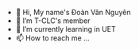 - 👋 Hi, My name's Đoàn Văn Nguyên
- 👀 I’m T-CLC's member
- 🌱 I’m currently learning in UET
- 📫 How to reach me ...

<!---
donuva/donuva is a ✨ special ✨ repository because its `README.md` (this file) appears on your GitHub profile.

